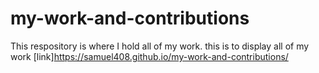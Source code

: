 # my-work-and-contributions
 
 This respository is where I hold all of my work.
  this is to display all of my work 
  [link]https://samuel408.github.io/my-work-and-contributions/
